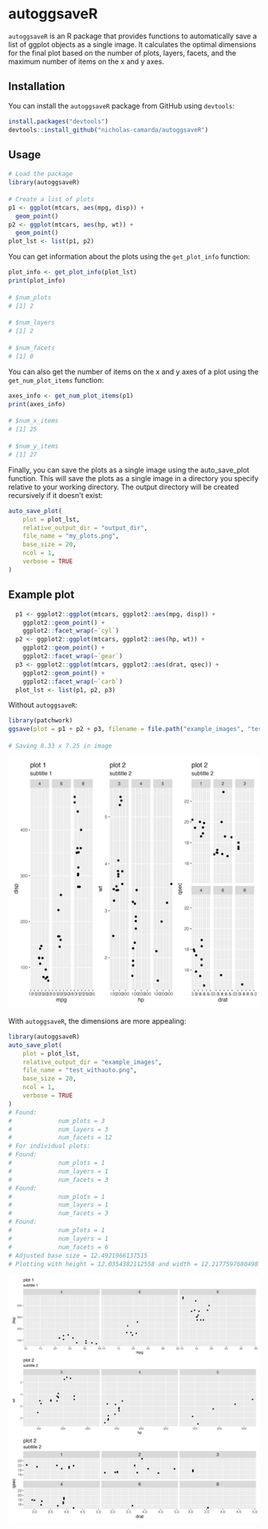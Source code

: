 # autoggsaveR

`autoggsaveR` is an R package that provides functions to automatically save a list of ggplot objects as a single image. It calculates the optimal dimensions for the final plot based on the number of plots, layers, facets, and the maximum number of items on the x and y axes.

## Installation

You can install the `autoggsaveR` package from GitHub using `devtools`:

```r
install.packages("devtools")
devtools::install_github("nicholas-camarda/autoggsaveR")
```

## Usage

```r
# Load the package
library(autoggsaveR)

# Create a list of plots
p1 <- ggplot(mtcars, aes(mpg, disp)) +
  geom_point()
p2 <- ggplot(mtcars, aes(hp, wt)) +
  geom_point()
plot_lst <- list(p1, p2)
```

You can get information about the plots using the `get_plot_info` function:

```r
plot_info <- get_plot_info(plot_lst)
print(plot_info)

# $num_plots
# [1] 2

# $num_layers
# [1] 2

# $num_facets
# [1] 0

```

You can also get the number of items on the x and y axes of a plot using the `get_num_plot_items` function:

```r
axes_info <- get_num_plot_items(p1)
print(axes_info)

# $num_x_items
# [1] 25

# $num_y_items
# [1] 27
```

Finally, you can save the plots as a single image using the auto_save_plot function. This will save the plots as a single image in a directory you specify relative to your working directory. The output directory will be created recursively if it doesn't exist:

```r
auto_save_plot(
    plot = plot_lst, 
    relative_output_dir = "output_dir", 
    file_name = "my_plots.png", 
    base_size = 20, 
    ncol = 1,
    verbose = TRUE
)
```

## Example plot

```r
  p1 <- ggplot2::ggplot(mtcars, ggplot2::aes(mpg, disp)) +
    ggplot2::geom_point() +
    ggplot2::facet_wrap(~`cyl`)
  p2 <- ggplot2::ggplot(mtcars, ggplot2::aes(hp, wt)) +
    ggplot2::geom_point() +
    ggplot2::facet_wrap(~`gear`)
  p3 <- ggplot2::ggplot(mtcars, ggplot2::aes(drat, qsec)) +
    ggplot2::geom_point() +
    ggplot2::facet_wrap(~`carb`)
  plot_lst <- list(p1, p2, p3)
```

Without `autoggsaveR`:

```r
library(patchwork)
ggsave(plot = p1 + p2 + p3, filename = file.path("example_images", "test-no_auto.png"))

# Saving 8.33 x 7.25 in image
```

![alt text](example_images/test-no_auto.png)

With `autoggsaveR`, the dimensions are more appealing:

```r
library(autoggsaveR)
auto_save_plot(
    plot = plot_lst, 
    relative_output_dir = "example_images", 
    file_name = "test_withauto.png", 
    base_size = 20, 
    ncol = 1,
    verbose = TRUE
)
# Found:
#             num_plots = 3
#             num_layers = 3
#             num_facets = 12
# For individual plots:
# Found:
#             num_plots = 1
#             num_layers = 1
#             num_facets = 3
# Found:
#             num_plots = 1
#             num_layers = 1
#             num_facets = 3
# Found:
#             num_plots = 1
#             num_layers = 1
#             num_facets = 6
# Adjusted base size = 12.4921966137515
# Plotting with height = 12.0354382112558 and width = 12.2177597680498 
```

![alt text](example_images/test_withauto.png)
